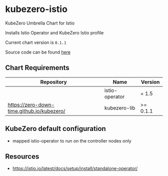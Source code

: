 kubezero-istio
==============
KubeZero Umbrella Chart for Istio

Installs Istio Operator and KubeZero Istio profile


Current chart version is `0.1.1`

Source code can be found [here](https://kubezero.com)

## Chart Requirements

| Repository | Name | Version |
|------------|------|---------|
|  | istio-operator | = 1.5 |
| https://zero-down-time.github.io/kubezero/ | kubezero-lib | >= 0.1.1 |

## KubeZero default configuration
- mapped istio-operator to run on the controller nodes only



## Resources

- https://istio.io/latest/docs/setup/install/standalone-operator/
